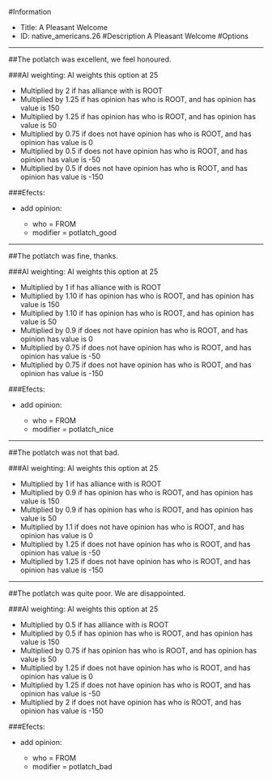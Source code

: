 #Information
 - Title: A Pleasant Welcome
 - ID: native_americans.26
#Description
A Pleasant Welcome
#Options

___
##The potlatch was excellent, we feel honoured.

###AI weighting:
AI weights this option at 25
 - Multiplied by 2 if has alliance with is ROOT
 - Multiplied by 1.25 if has opinion has who is ROOT, and has opinion has value is 150
 - Multiplied by 1.25 if has opinion has who is ROOT, and has opinion has value is 50
 - Multiplied by 0.75 if does not have opinion has who is ROOT, and has opinion has value is 0
 - Multiplied by 0.5 if does not have opinion has who is ROOT, and has opinion has value is -50
 - Multiplied by 0.5 if does not have opinion has who is ROOT, and has opinion has value is -150


###Efects:<ul><li>add opinion:</li><ul><li>who = FROM</li><li>modifier = potlatch_good</li></ul></ul>

___
##The potlatch was fine, thanks.

###AI weighting:
AI weights this option at 25
 - Multiplied by 1 if has alliance with is ROOT
 - Multiplied by 1.10 if has opinion has who is ROOT, and has opinion has value is 150
 - Multiplied by 1.10 if has opinion has who is ROOT, and has opinion has value is 50
 - Multiplied by 0.9 if does not have opinion has who is ROOT, and has opinion has value is 0
 - Multiplied by 0.75 if does not have opinion has who is ROOT, and has opinion has value is -50
 - Multiplied by 0.75 if does not have opinion has who is ROOT, and has opinion has value is -150


###Efects:<ul><li>add opinion:</li><ul><li>who = FROM</li><li>modifier = potlatch_nice</li></ul></ul>

___
##The potlatch was not that bad.

###AI weighting:
AI weights this option at 25
 - Multiplied by 1 if has alliance with is ROOT
 - Multiplied by 0.9 if has opinion has who is ROOT, and has opinion has value is 150
 - Multiplied by 0.9 if has opinion has who is ROOT, and has opinion has value is 50
 - Multiplied by 1.1 if does not have opinion has who is ROOT, and has opinion has value is 0
 - Multiplied by 1.25 if does not have opinion has who is ROOT, and has opinion has value is -50
 - Multiplied by 1.25 if does not have opinion has who is ROOT, and has opinion has value is -150


___
##The potlatch was quite poor. We are disappointed.

###AI weighting:
AI weights this option at 25
 - Multiplied by 0.5 if has alliance with is ROOT
 - Multiplied by 0.5 if has opinion has who is ROOT, and has opinion has value is 150
 - Multiplied by 0.75 if has opinion has who is ROOT, and has opinion has value is 50
 - Multiplied by 1.25 if does not have opinion has who is ROOT, and has opinion has value is 0
 - Multiplied by 1.25 if does not have opinion has who is ROOT, and has opinion has value is -50
 - Multiplied by 2 if does not have opinion has who is ROOT, and has opinion has value is -150


###Efects:<ul><li>add opinion:</li><ul><li>who = FROM</li><li>modifier = potlatch_bad</li></ul></ul>
